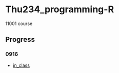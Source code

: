 # Thu234_programming-R
11001 course

## Progress

### 0916
  * [in_class](https://github.com/Chang-web/Thu234_programming-R/blob/master/0916-calculator-and-distribution.html)
